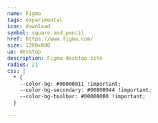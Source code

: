 ```yaml
---
name: Figma
tags: experimental
icon: download 
symbol: square.and.pencil
href: https://www.figma.com/
size: 1280x800
ua: desktop
description: Figma desktop site
radius: 21
css: |
  * {
    --color-bg: #00000011 !important;
    --color-bg-secondary: #00000044 !important;
    --color-bg-toolbar: #00000000 !important;
  }

---
```


